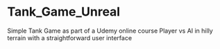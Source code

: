 # Tank_Game_Unreal
Simple Tank Game as part of a Udemy online course
Player vs AI in hilly terrain with a straightforward user interface 
